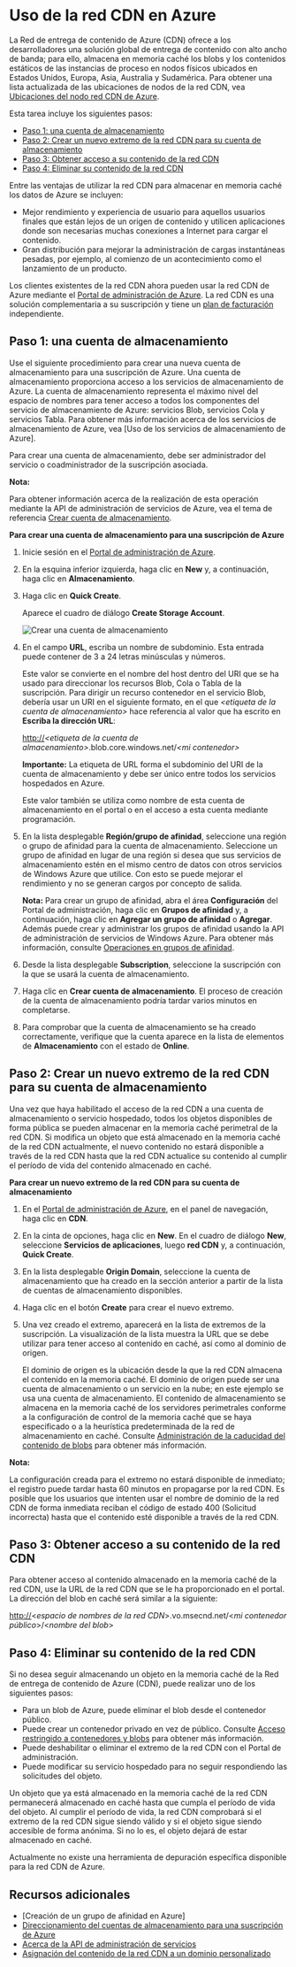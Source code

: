 # Uso de la red CDN en Azure

La Red de entrega de contenido de Azure (CDN) ofrece a los desarrolladores
una solución global de entrega de contenido con alto ancho de banda; para ello,
almacena en memoria caché los blobs y los contenidos estáticos de las instancias de proceso en nodos físicos ubicados en
Estados Unidos, Europa, Asia, Australia y Sudamérica. Para obtener una lista actualizada de las
ubicaciones de nodos de la red CDN, vea [Ubicaciones del nodo red CDN de Azure][].

Esta tarea incluye los siguientes pasos:

-   [Paso 1: una cuenta de almacenamiento][]
-   [Paso 2: Crear un nuevo extremo de la red CDN para su cuenta de almacenamiento][]
-   [Paso 3: Obtener acceso a su contenido de la red CDN][]
-   [Paso 4: Eliminar su contenido de la red CDN][]

Entre las ventajas de utilizar la red CDN para almacenar en memoria caché los datos de Azure se incluyen:

-   Mejor rendimiento y experiencia de usuario para aquellos usuarios finales que están lejos de un origen de contenido y utilicen aplicaciones donde son necesarias muchas conexiones a Internet para cargar el contenido.
-   Gran distribución para mejorar la administración de cargas instantáneas pesadas, por ejemplo, al comienzo de un acontecimiento como el lanzamiento de un producto.

Los clientes existentes de la red CDN ahora pueden usar la red CDN de Azure mediante el [Portal de administración de Azure][]. La red CDN es una solución complementaria a su suscripción y tiene un [plan de facturación][] independiente.

<span id="Step1"></span> </a>

## Paso 1: una cuenta de almacenamiento

</p>
Use el siguiente procedimiento para crear una nueva cuenta de almacenamiento para una
suscripción de Azure. Una cuenta de almacenamiento proporciona acceso a los
servicios de almacenamiento de Azure. La cuenta de almacenamiento representa el máximo nivel del
espacio de nombres para tener acceso a todos los
componentes del servicio de almacenamiento de Azure: servicios Blob, servicios Cola y servicios Tabla. Para obtener más
información acerca de los servicios de almacenamiento de Azure, vea [Uso de los
servicios de almacenamiento de Azure].

Para crear una cuenta de almacenamiento, debe ser administrador del
servicio o coadministrador de la suscripción asociada.

<div class="dev-callout">
<strong>Nota:</strong>
<p>Para obtener informaci&oacute;n acerca de la realizaci&oacute;n de esta operaci&oacute;n mediante la
API de administraci&oacute;n de servicios de Azure, vea el tema de referencia <a href="http://msdn.microsoft.com/es-es/library/windowsazure/hh264518.aspx">Crear cuenta de almacenamiento</a>.</p>
</div>

**Para crear una cuenta de almacenamiento para una suscripción de Azure**

1.  Inicie sesión en el [Portal de administración de Azure][].
2.  En la esquina inferior izquierda, haga clic en **New** y, a continuación, haga clic en **Almacenamiento**.
3.  Haga clic en **Quick Create**.

    Aparece el cuadro de diálogo **Create Storage Account**.

    ![Crear una cuenta de almacenamiento][1]

4.  En el campo **URL**, escriba un nombre de subdominio. Esta entrada puede contener de 3 a 24 letras minúsculas y números.

    Este valor se convierte en el nombre del host dentro del URI que se ha usado para direccionar
    los recursos Blob, Cola o Tabla de la suscripción. Para
    dirigir un recurso contenedor en el servicio Blob, debería usar un
    URI en el siguiente formato, en el que *\<etiqueta de la cuenta de almacenamiento\>* hace referencia
    al valor que ha escrito en **Escriba la dirección URL**:

    <http://>*\<etiqueta de la cuenta de almacenamiento\>*.blob.core.windows.net/*\<mi contenedor\>*

    **Importante:** La etiqueta de URL forma el subdominio del
    URI de la cuenta de almacenamiento y debe ser único entre todos los servicios hospedados en
    Azure.

    Este valor también se utiliza como nombre de esta cuenta de almacenamiento en el portal o en el acceso a esta cuenta mediante programación.

5.  En la lista desplegable **Región/grupo de afinidad**, seleccione una región o grupo de afinidad para la cuenta de almacenamiento. Seleccione un grupo de afinidad en lugar de una región si desea que sus servicios de almacenamiento estén en el mismo centro de datos con otros servicios de Windows Azure que utilice. Con esto se puede mejorar el rendimiento y no se generan cargos por concepto de salida.

    **Nota:** Para crear un grupo de afinidad, abra el área **Configuración** del Portal de administración, haga clic en **Grupos de afinidad** y, a continuación, haga clic en **Agregar un grupo de afinidad** o **Agregar**. Además puede crear y administrar los grupos de afinidad usando la API de administración de servicios de Windows Azure. Para obtener más información, consulte [Operaciones en grupos de afinidad][].

6.  Desde la lista desplegable **Subscription**, seleccione la suscripción con la que se usará la cuenta de almacenamiento.
7.  Haga clic en **Crear cuenta de almacenamiento**. El proceso de creación de la cuenta de almacenamiento podría tardar varios minutos en completarse.
8.  Para comprobar que la cuenta de almacenamiento se ha creado correctamente, verifique que la cuenta aparece en la lista de elementos de **Almacenamiento** con el estado de **Online**.

<span id="Step2"></span> </a>

## Paso 2: Crear un nuevo extremo de la red CDN para su cuenta de almacenamiento

</p>
Una vez que haya habilitado el acceso de la red CDN a una cuenta de almacenamiento o servicio hospedado, todos los objetos disponibles de forma
pública se pueden almacenar en la memoria caché perimetral de la red CDN. Si modifica
un objeto que está almacenado en la memoria caché de la red CDN actualmente, el nuevo contenido
no estará disponible a través de la red CDN hasta que la red CDN actualice su
contenido al cumplir el período de vida del contenido almacenado en caché.

**Para crear un nuevo extremo de la red CDN para su cuenta de almacenamiento**

1.  En el [Portal de administración de Azure][], en el panel de navegación, haga clic en **CDN**.

2.  En la cinta de opciones, haga clic en **New**. En el cuadro de diálogo **New**, seleccione **Servicios de aplicaciones**, luego **red CDN** y, a continuación, **Quick Create**.

3.  En la lista desplegable **Origin Domain**, seleccione la cuenta de almacenamiento que ha creado en la sección anterior a partir de la lista de cuentas de almacenamiento disponibles.

4.  Haga clic en el botón **Create** para crear el nuevo extremo.

5.  Una vez creado el extremo, aparecerá en la lista de extremos de la suscripción. La visualización de la lista muestra la URL que se debe utilizar para tener acceso al contenido en caché, así como al dominio de origen.

    El dominio de origen es la ubicación desde la que la red CDN almacena el
    contenido en la memoria caché. El dominio de origen puede ser una cuenta de almacenamiento o un servicio en la nube; en este ejemplo se usa una cuenta de almacenamiento. El contenido de almacenamiento se almacena en la memoria caché de los servidores perimetrales conforme a la configuración de control de la memoria caché que se haya especificado o a la heurística predeterminada de la red de almacenamiento en caché. Consulte [Administración de la caducidad del contenido de blobs][] para obtener más información.

    <div class="dev-callout">
<strong>Nota:</strong>
<p>La configuraci&oacute;n creada para el extremo no
estar&aacute; disponible de inmediato; el registro puede tardar hasta 60 minutos
en propagarse por la red CDN. Es posible que los usuarios que intenten
usar el nombre de dominio de la red CDN de forma inmediata reciban el c&oacute;digo de estado 400
(Solicitud incorrecta) hasta que el contenido est&eacute; disponible a trav&eacute;s de la red CDN.</p>
</div>

<span id="Step3"></span> </a>

## Paso 3: Obtener acceso a su contenido de la red CDN

</p>
Para obtener acceso al contenido almacenado en la memoria caché de la red CDN, use la URL de la red CDN que se le ha proporcionado en el portal. La dirección del blob en caché será similar a la siguiente:

<http://>\<*espacio de nombres de la red CDN*\>.vo.msecnd.net/\<*mi contenedor público*\>/\<*nombre del blob*\>

<span id="Step4"></span> </a>

## Paso 4: Eliminar su contenido de la red CDN

</p>
Si no desea seguir almacenando un objeto en la memoria caché de la
Red de entrega de contenido de Azure (CDN), puede realizar uno de los siguientes pasos:

-   Para un blob de Azure, puede eliminar el blob desde el contenedor
    público.
-   Puede crear un contenedor privado en vez de público. Consulte [Acceso restringido a contenedores y blobs][] para obtener más información.
-   Puede deshabilitar o eliminar el extremo de la red CDN con el
    Portal de administración.
-   Puede modificar su servicio hospedado para no seguir respondiendo las solicitudes del
    objeto.

Un objeto que ya está almacenado en la memoria caché de la red CDN permanecerá almacenado en caché hasta que cumpla el
período de vida del objeto. Al
cumplir el período de vida, la red CDN comprobará si el extremo de la red CDN sigue siendo
válido y si el objeto sigue siendo accesible de forma anónima. Si no lo es, el
objeto dejará de estar almacenado en caché.

Actualmente no existe una herramienta de depuración específica disponible para la red
CDN de Azure.

## Recursos adicionales

-   [Creación de un grupo de afinidad en Azure]
-   [Direccionamiento del cuentas de almacenamiento para una suscripción de Azure][]
-   [Acerca de la API de administración de servicios][]
-   [Asignación del contenido de la red CDN a un dominio personalizado][]

  [Ubicaciones del nodo red CDN de Azure]: http://msdn.microsoft.com/es-es/library/windowsazure/gg680302.aspx
  [Paso 1: una cuenta de almacenamiento]: #Step1
  [Paso 2: Crear un nuevo extremo de la red CDN para su cuenta de almacenamiento]: #Step2
  [Paso 3: Obtener acceso a su contenido de la red CDN]: #Step3
  [Paso 4: Eliminar su contenido de la red CDN]: #Step4
  [Portal de administración de Azure]: https://manage.windowsazure.com/
  [plan de facturación]: /es-es/pricing/calculator/?scenario=full
  [Crear cuenta de almacenamiento]: http://msdn.microsoft.com/es-es/library/windowsazure/hh264518.aspx
  [1]: ./media/cdn/CDN_CreateNewStorageAcct.png
  [Operaciones en grupos de afinidad]: http://msdn.microsoft.com/library/azure/ee460798.aspx
  [Administración de la caducidad del contenido de blobs]: http://msdn.microsoft.com/es-es/library/gg680306.aspx
  [Acceso restringido a contenedores y blobs]: http://msdn.microsoft.com/es-es/library/dd179354.aspx
  [Direccionamiento del cuentas de almacenamiento para una suscripción de Azure]: http://msdn.microsoft.com/es-es/library/windowsazure/hh531567.aspx
  [Acerca de la API de administración de servicios]: http://msdn.microsoft.com/es-es/library/windowsazure/ee460807.aspx
  [Asignación del contenido de la red CDN a un dominio personalizado]: http://msdn.microsoft.com/es-es/library/windowsazure/gg680307.aspx
